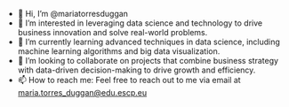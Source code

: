 - 👋 Hi, I’m @mariatorresduggan
- 👀 I’m interested in leveraging data science and technology to drive business innovation and solve real-world problems.
- 🌱 I’m currently learning advanced techniques in data science, including machine learning algorithms and big data visualization.
- 💞️ I’m looking to collaborate on projects that combine business strategy with data-driven decision-making to drive growth and efficiency.
- 📫 How to reach me: Feel free to reach out to me via email at maria.torres_duggan@edu.escp.eu

<!---
mariatorresduggan/mariatorresduggan is a ✨ special ✨ repository because its `README.md` (this file) appears on your GitHub profile.
You can click the Preview link to take a look at your changes.
--->

